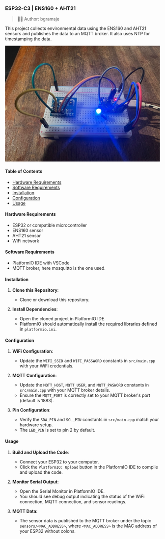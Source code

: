 ### ESP32-C3 | ENS160 + AHT21

> 👨‍💻 Author: bgramaje

This project collects environmental data using the ENS160 and AHT21 sensors and publishes the data to an MQTT broker. It also uses NTP for timestamping the data.

![Assembly Diagram](/public/assembly.jpg)

#### Table of Contents
- [Hardware Requirements](#hardware-requirements)
- [Software Requirements](#software-requirements)
- [Installation](#installation)
- [Configuration](#configuration)
- [Usage](#usage)

#### Hardware Requirements
- ESP32 or compatible microcontroller
- ENS160 sensor
- AHT21 sensor
- WiFi network

#### Software Requirements
- PlatformIO IDE with VSCode
- MQTT broker, here mosquitto is the one used.

#### Installation
1. **Clone this Repository**:
   - Clone or download this repository.

2. **Install Dependencies**:
   - Open the cloned project in PlatformIO IDE.
   - PlatformIO should automatically install the required libraries defined in `platformio.ini`.

#### Configuration
1. **WiFi Configuration**:
   - Update the `WIFI_SSID` and `WIFI_PASSWORD` constants in `src/main.cpp` with your WiFi credentials.

2. **MQTT Configuration**:
   - Update the `MQTT_HOST`, `MQTT_USER`, and `MQTT_PASWORD` constants in `src/main.cpp` with your MQTT broker details.
   - Ensure the `MQTT_PORT` is correctly set to your MQTT broker's port (default is 1883).

3. **Pin Configuration**:
   - Verify the `SDA_PIN` and `SCL_PIN` constants in `src/main.cpp` match your hardware setup.
   - The `LED_PIN` is set to pin 2 by default.

#### Usage
1. **Build and Upload the Code**:
   - Connect your ESP32 to your computer.
   - Click the `PlatformIO: Upload` button in the PlatformIO IDE to compile and upload the code.

2. **Monitor Serial Output**:
   - Open the Serial Monitor in PlatformIO IDE.
   - You should see debug output indicating the status of the WiFi connection, MQTT connection, and sensor readings.

3. **MQTT Data**:
   - The sensor data is published to the MQTT broker under the topic `sensors/<MAC_ADDRESS>`, where `<MAC_ADDRESS>` is the MAC address of your ESP32 without colons.
